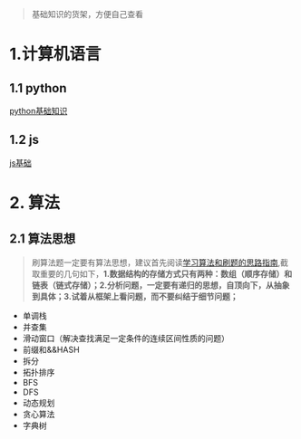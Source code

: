 > 基础知识的货架，方便自己查看

# 1.计算机语言
## 1.1 python
 [python基础知识](https://github.com/LuckX/Knowledge-shelf/blob/master/doc/python/Python%E5%9F%BA%E7%A1%80.md)
## 1.2 js
 [js基础](https://github.com/LuckX/Knowledge-shelf/blob/master/doc/JavaScript/Js%E5%9F%BA%E7%A1%80.md)
# 2. 算法
## 2.1 算法思想
> 刷算法题一定要有算法思想，建议首先阅读[学习算法和刷题的思路指南](https://labuladong.gitee.io/algo/1/2/),截取重要的几句如下，**1.数据结构的存储方式只有两种：数组（顺序存储）和链表（链式存储）；2.分析问题，一定要有递归的思想，自顶向下，从抽象到具体；3.试着从框架上看问题，而不要纠结于细节问题；**
- 单调栈
- 并查集
- 滑动窗口（解决查找满足一定条件的连续区间性质的问题）
- 前缀和&&HASH
- 拆分
- 拓扑排序
- BFS
- DFS
- 动态规划
- 贪心算法
- 字典树


